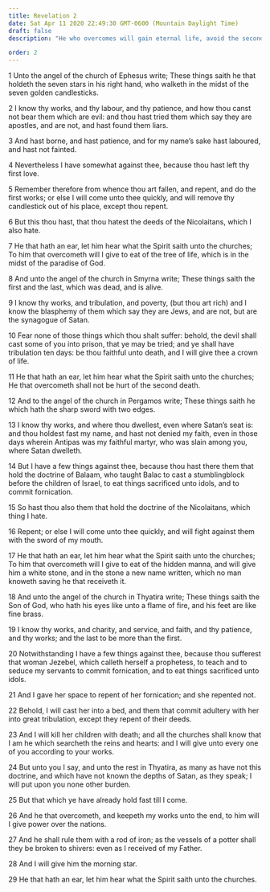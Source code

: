 ```yaml
---
title: Revelation 2
date: Sat Apr 11 2020 22:49:30 GMT-0600 (Mountain Daylight Time)
draft: false
description: "He who overcomes will gain eternal life, avoid the second death, inherit the celestial kingdom, and rule many kingdoms."

order: 2
---
```

    
1 Unto the angel of the church of Ephesus write; These things saith he that holdeth the seven stars in his right hand, who walketh in the midst of the seven golden candlesticks.

2 I know thy works, and thy labour, and thy patience, and how thou canst not bear them which are evil: and thou hast tried them which say they are apostles, and are not, and hast found them liars.

3 And hast borne, and hast patience, and for my name’s sake hast laboured, and hast not fainted.

4 Nevertheless I have somewhat against thee, because thou hast left thy first love.

5 Remember therefore from whence thou art fallen, and repent, and do the first works; or else I will come unto thee quickly, and will remove thy candlestick out of his place, except thou repent.

6 But this thou hast, that thou hatest the deeds of the Nicolaitans, which I also hate.

7 He that hath an ear, let him hear what the Spirit saith unto the churches; To him that overcometh will I give to eat of the tree of life, which is in the midst of the paradise of God.

8 And unto the angel of the church in Smyrna write; These things saith the first and the last, which was dead, and is alive.

9 I know thy works, and tribulation, and poverty, (but thou art rich) and I know the blasphemy of them which say they are Jews, and are not, but are the synagogue of Satan.

10 Fear none of those things which thou shalt suffer: behold, the devil shall cast some of you into prison, that ye may be tried; and ye shall have tribulation ten days: be thou faithful unto death, and I will give thee a crown of life.

11 He that hath an ear, let him hear what the Spirit saith unto the churches; He that overcometh shall not be hurt of the second death.

12 And to the angel of the church in Pergamos write; These things saith he which hath the sharp sword with two edges.

13 I know thy works, and where thou dwellest, even where Satan’s seat is: and thou holdest fast my name, and hast not denied my faith, even in those days wherein Antipas was my faithful martyr, who was slain among you, where Satan dwelleth.

14 But I have a few things against thee, because thou hast there them that hold the doctrine of Balaam, who taught Balac to cast a stumblingblock before the children of Israel, to eat things sacrificed unto idols, and to commit fornication.

15 So hast thou also them that hold the doctrine of the Nicolaitans, which thing I hate.

16 Repent; or else I will come unto thee quickly, and will fight against them with the sword of my mouth.

17 He that hath an ear, let him hear what the Spirit saith unto the churches; To him that overcometh will I give to eat of the hidden manna, and will give him a white stone, and in the stone a new name written, which no man knoweth saving he that receiveth it.

18 And unto the angel of the church in Thyatira write; These things saith the Son of God, who hath his eyes like unto a flame of fire, and his feet are like fine brass.

19 I know thy works, and charity, and service, and faith, and thy patience, and thy works; and the last to be more than the first.

20 Notwithstanding I have a few things against thee, because thou sufferest that woman Jezebel, which calleth herself a prophetess, to teach and to seduce my servants to commit fornication, and to eat things sacrificed unto idols.

21 And I gave her space to repent of her fornication; and she repented not.

22 Behold, I will cast her into a bed, and them that commit adultery with her into great tribulation, except they repent of their deeds.

23 And I will kill her children with death; and all the churches shall know that I am he which searcheth the reins and hearts: and I will give unto every one of you according to your works.

24 But unto you I say, and unto the rest in Thyatira, as many as have not this doctrine, and which have not known the depths of Satan, as they speak; I will put upon you none other burden.

25 But that which ye have already hold fast till I come.

26 And he that overcometh, and keepeth my works unto the end, to him will I give power over the nations.

27 And he shall rule them with a rod of iron; as the vessels of a potter shall they be broken to shivers: even as I received of my Father.

28 And I will give him the morning star.

29 He that hath an ear, let him hear what the Spirit saith unto the churches.
